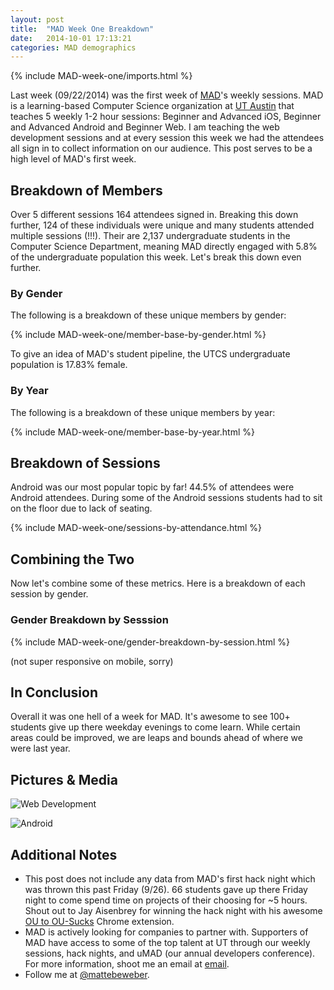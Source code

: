 ```yaml
---
layout: post
title:  "MAD Week One Breakdown"
date:   2014-10-01 17:13:21
categories: MAD demographics
---
```


{% include MAD-week-one/imports.html %}

Last week (09/22/2014) was the first week of [MAD](http://www.cs.utexas.edu/~mad/)'s weekly sessions. MAD is a learning-based Computer Science organization at [UT Austin](http://www.utexas.edu/) that teaches 5 weekly 1-2 hour sessions: Beginner and Advanced iOS, Beginner and Advanced Android and Beginner Web. I am teaching the web development sessions and at every session this week we had the attendees all sign in to collect information on our audience. This post serves to be a high level of MAD's first week.

Breakdown of Members
--------------------
Over 5 different sessions 164 attendees signed in. Breaking this down further, 124 of these individuals were unique and many students attended multiple sessions (!!!). Their are 2,137 undergraduate students in the Computer Science Department, meaning MAD directly engaged with 5.8% of the undergraduate population this week. Let's break this down even further.

### By Gender
The following is a breakdown of these unique members by gender:

{% include MAD-week-one/member-base-by-gender.html %}

To give an idea of MAD's student pipeline, the UTCS undergraduate population is 17.83% female.

### By Year
The following is a breakdown of these unique members by year:

{% include MAD-week-one/member-base-by-year.html %}

Breakdown of Sessions
---------------------

Android was our most popular topic by far! 44.5% of attendees were Android attendees. During some of the Android sessions students had to sit on the floor due to lack of seating.

{% include MAD-week-one/sessions-by-attendance.html %}


Combining the Two
-----------------
Now let's combine some of these metrics. Here is a breakdown of each session by gender.

### Gender Breakdown by Sesssion

{% include MAD-week-one/gender-breakdown-by-session.html %}

(not super responsive on mobile, sorry)

In Conclusion
-------------
Overall it was one hell of a week for MAD. It's awesome to see 100+ students give up there weekday evenings to come learn. While certain areas could be improved, we are leaps and bounds ahead of where we were last year.

Pictures & Media
----------------

![Web Development](http://i.imgur.com/4XBEF0J.jpg "Web Development")

![Android](http://i.imgur.com/2pprYGI.jpg "Android")

Additional Notes
-----
+ This post does not include any data from MAD's first hack night which was thrown this past Friday (9/26). 66 students gave up there Friday night to come spend time on projects of their choosing for ~5 hours. Shout out to Jay Aisenbrey for winning the hack night with his awesome [OU to OU-Sucks](https://chrome.google.com/webstore/detail/ou-to-ou-sucks/njomcdgkmfnboapalebljapdaocjhbnc) Chrome extension.
+ MAD is actively looking for companies to partner with. Supporters of MAD have access to some of the top talent at UT through our weekly sessions, hack nights, and uMAD (our annual developers conference). For more information, shoot me an email at [email](mailto:hey@mattebeweber.com).
+ Follow me at [@mattebeweber](https://twitter.com/mattebeweber).




